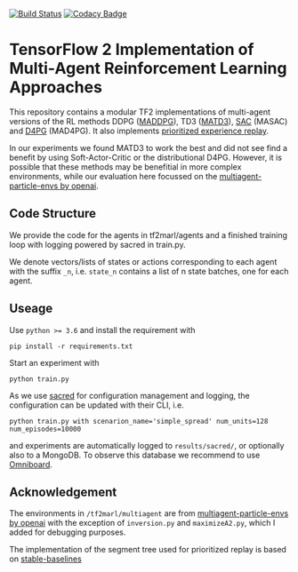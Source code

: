 [![Build Status](https://travis-ci.com/JohannesAck/tf2multiagentrl.svg?branch=main)](https://travis-ci.com/JohannesAck/tf2multiagentrl)
[![Codacy Badge](https://api.codacy.com/project/badge/Grade/f047411b259245f28c60095cc8e44250)](https://app.codacy.com/gh/JohannesAck/tf2multiagentrl?utm_source=github.com&utm_medium=referral&utm_content=JohannesAck/tf2multiagentrl&utm_campaign=Badge_Grade)

# TensorFlow 2 Implementation of Multi-Agent Reinforcement Learning Approaches 

This repository contains a modular TF2 implementations of multi-agent versions of the RL methods DDPG 
([MADDPG](https://arxiv.org/abs/1706.02275)),
 TD3 ([MATD3](https://arxiv.org/abs/1910.01465)),
 [SAC](https://arxiv.org/abs/1801.01290) (MASAC) and
 [D4PG](https://arxiv.org/abs/1804.08617) (MAD4PG).
 It also implements [prioritized experience replay](https://arxiv.org/abs/1511.05952).
 
 In our experiments we found MATD3 to work the best and did not see find a benefit by using Soft-Actor-Critic
 or the distributional D4PG. However, it is possible that these methods may be benefitial in more
 complex environments, while our evaluation here focussed on the 
 [multiagent-particle-envs by openai](https://github.com/openai/multiagent-particle-envs).

## Code Structure
We provide the code for the agents in tf2marl/agents and a finished training loop with logging
powered by sacred in train.py.

We denote vectors/lists of states or actions corresponding to each agent with the suffix `_n`, i.e.
`state_n` contains a list of n state batches, one for each agent. 

## Useage

Use `python >= 3.6` and install the requirement with
```
pip install -r requirements.txt
```
Start an experiment with 
```
python train.py
```
As we use [sacred](https://github.com/IDSIA/sacred) for configuration management and logging, 
the configuration can be updated with their CLI, i.e.
```
python train.py with scenarion_name='simple_spread' num_units=128 num_episodes=10000
```
and experiments are automatically logged to `results/sacred/`, or optionally also to a MongoDB.
To observe this database we recommend to use [Omniboard](https://github.com/vivekratnavel/omniboard).

 
## Acknowledgement
The environments in `/tf2marl/multiagent` are from [multiagent-particle-envs by openai](https://github.com/openai/multiagent-particle-envs)
with the exception of `inversion.py` and `maximizeA2.py`, which I added for debugging purposes.

The implementation of the segment tree used for prioritized replay is based on 
[stable-baselines](https://github.com/hill-a/stable-baselines)

